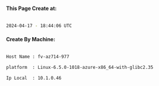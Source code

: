 
   
#### This Page Create at:

```bash

2024-04-17 - 18:44:06 UTC

```

#### Create By Machine:

```bash

Host Name : fv-az714-977

platform  : Linux-6.5.0-1018-azure-x86_64-with-glibc2.35

Ip Local  : 10.1.0.46

```


